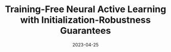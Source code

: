 ---
title: "Training-Free Neural Active Learning with Initialization-Robustness Guarantees"
collection: publications
category: conference
permalink: /publication/evgp
excerpt: 'We introduce our expected variance with Gaussian processes (EV-GP) criterion for neural active learning, which is theoretically guaranteed to select data points which lead to trained NNs with both (a) good predictive performances and (b) initialization robustness. Importantly, our EV-GP criterion is training-free, i.e., it does not require any training of the NN during data selection, which makes it computationally efficient. We empirically demonstrate that our EV-GP criterion is highly correlated with both initialization robustness and generalization performance, and show that it consistently outperforms baseline methods in terms of both desiderata, especially in situations with limited initial data or large batch sizes.'
date: 2023-04-25
venue: 'International Conference on Machine Learning'
paperurl: 'https://proceedings.mlr.press/v202/hemachandra23a'
citation: 'Hemachandra, A., Dai, Z., <b>Singh, J.</b>, Ng, S. &amp; Low, B.K.H.. (2023). Training-Free Neural Active Learning with Initialization-Robustness Guarantees. <i>Proceedings of the 40th International Conference on Machine Learning</i>, in <i>Proceedings of Machine Learning Research</i> 202:12931-12971.'
---